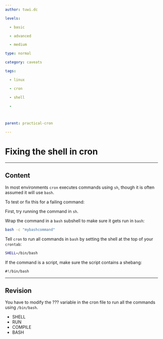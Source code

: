 ```yaml
---
author: tuwi.dc

levels:

  - basic

  - advanced

  - medium

type: normal

category: caveats

tags:

  - linux

  - cron

  - shell

  - 



parent: practical-cron

---
```


# Fixing the shell in cron

---
## Content

In most environments `cron` executes commands using `sh`, though  it is often assumed it will use `bash`.

To test or fix this for a failing command:

First, try running the command in ``sh``.

Wrap the command in a `bash` subshell to make sure it gets run in `bash`:
    
```bash
bash -c "mybashcommand"
```
Tell `cron` to run all commands in `bash` by setting the shell at the top of your `crontab`:

```bash
SHELL=/bin/bash
```
If the command is a script, make sure the script contains a shebang:

```
#!/bin/bash
```

---
## Revision

You have to modify the ??? variable in the cron file to run all the commands using `/bin/bash`.

* SHELL
* RUN
* COMPILE
* BASH

